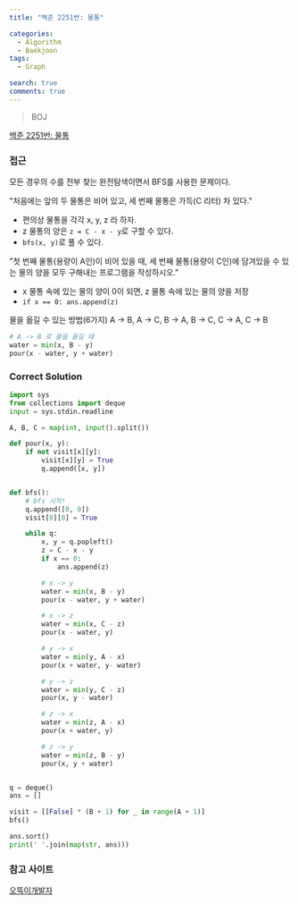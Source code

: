 ```yaml
---
title: "백준 2251번: 물통"

categories:
  - Algorithm
  - Baekjoon
tags:
  - Graph

search: true
comments: true
---
```


> BOJ

[백준 2251번: 물통](https://www.acmicpc.net/problem/2251)

### 접근

모든 경우의 수를 전부 찾는 완전탐색이면서 BFS를 사용한 문제이다.

"처음에는 앞의 두 물통은 비어 있고, 세 번째 물통은 가득(C 리터) 차 있다."

- 편의상 물통을 각각 x, y, z 라 하자.
- z 물통의 양은 `z = C - x - y`로 구할 수 있다.
- `bfs(x, y)`로 풀 수 있다.

"첫 번째 물통(용량이 A인)이 비어 있을 때, 세 번째 물통(용량이 C인)에 담겨있을 수 있는 물의 양을 모두 구해내는 프로그램을 작성하시오."

- x 물통 속에 있는 물의 양이 0이 되면, z 물통 속에 있는 물의 양을 저장
- `if x == 0: ans.append(z)`

물을 옮길 수 있는 방법(6가지)
A -> B, A -> C, B -> A, B -> C, C -> A, C -> B

```python
# A -> B 로 물을 옮길 때
water = min(x, B - y)
pour(x - water, y + water)
```

### Correct Solution

```python
import sys
from collections import deque
input = sys.stdin.readline

A, B, C = map(int, input().split())

def pour(x, y):
    if not visit[x][y]:
        visit[x][y] = True
        q.append([x, y])


def bfs():
    # bfs 시작!
    q.append([0, 0])
    visit[0][0] = True

    while q:
        x, y = q.popleft()
        z = C - x - y
        if x == 0:
            ans.append(z)

        # x -> y
        water = min(x, B - y)
        pour(x - water, y + water)

        # x -> z
        water = min(x, C - z)
        pour(x - water, y)

        # y -> x
        water = min(y, A - x)
        pour(x + water, y- water)

        # y -> z
        water = min(y, C - z)
        pour(x, y - water)

        # z -> x
        water = min(z, A - x)
        pour(x + water, y)

        # z -> y
        water = min(z, B - y)
        pour(x, y + water)


q = deque()
ans = []

visit = [[False] * (B + 1) for _ in range(A + 1)]
bfs()

ans.sort()
print(' '.join(map(str, ans)))

```

### 참고 사이트

[오뚝이개발자](https://otugi.tistory.com/90)
